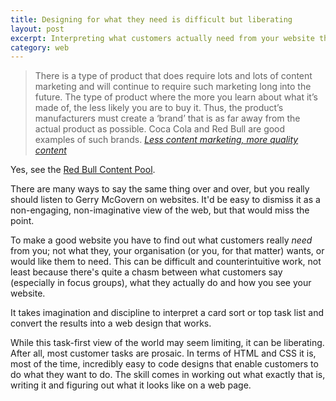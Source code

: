 ```yaml
---
title: Designing for what they need is difficult but liberating
layout: post
excerpt: Interpreting what customers actually need from your website through methods such as top task analysis and card sorts is difficult work, but the results can be liberating. Coding your website is the (relatively) easy bit.
category: web
---
```


> There is a type of product that does require lots and lots of content marketing and will continue to require such marketing long into the future. The type of product where the more you learn about what it’s made of, the less likely you are to buy it. Thus, the product’s manufacturers must create a ‘brand’ that is as far away from the actual product as possible. Coca Cola and Red Bull are good examples of such brands. <cite>[Less content marketing, more quality content](http://www.gerrymcgovern.com/new-thinking/less-content-marketing-more-quality-content)</cite>

Yes, see the [Red Bull Content Pool](https://www.redbullcontentpool.com/content/international).

There are many ways to say the same thing over and over, but you really should listen to Gerry McGovern on websites. It'd be easy to dismiss it as a non-engaging, non-imaginative view of the web, but that would miss the point.

To make a good website you have to find out what customers really _need_ from you; not what they, your organisation (or you, for that matter) wants, or would like them to need. This can be difficult and counterintuitive work, not least because there's quite a chasm between what customers say (especially in focus groups), what they actually do and how you see your website.

It takes imagination and discipline to interpret a card sort or top task list and convert the results into a web design that works.

While this task-first view of the world may seem limiting, it can be liberating. After all, most customer tasks are prosaic. In terms of HTML and CSS it is, most of the time, incredibly easy to code designs that enable customers to do what they want to do. The skill comes in working out what exactly that is, writing it and figuring out what it looks like on a web page.
